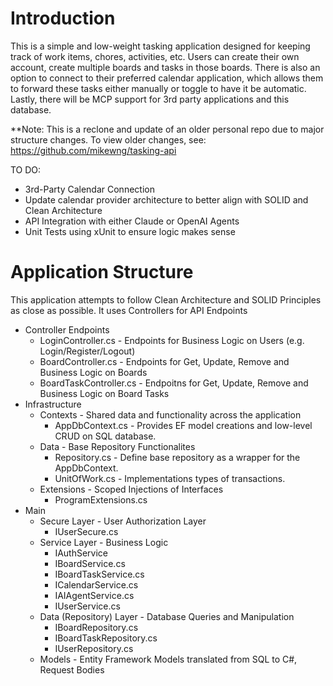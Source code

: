 # Introduction
This is a simple and low-weight tasking application designed for keeping track of work items, chores, activities, etc. Users can create their own account, create multiple boards and tasks in those boards. There is also an option to connect to their preferred calendar application, which allows them 
to forward these tasks either manually or toggle to have it be automatic. Lastly, there will be MCP support for 3rd party applications and this database.

**Note: This is a reclone and update of an older personal repo due to major structure changes. To view older changes, see: https://github.com/mikewng/tasking-api

TO DO:
 - 3rd-Party Calendar Connection
 - Update calendar provider architecture to better align with SOLID and Clean Architecture
 - API Integration with either Claude or OpenAI Agents
 - Unit Tests using xUnit to ensure logic makes sense

# Application Structure
This application attempts to follow Clean Architecture and SOLID Principles as close as possible. It uses Controllers for API Endpoints
 - Controller Endpoints
   - LoginController.cs - Endpoints for Business Logic on Users (e.g. Login/Register/Logout)
   - BoardController.cs - Endpoints for Get, Update, Remove and Business Logic on Boards
   - BoardTaskController.cs - Endpoitns for Get, Update, Remove and Business Logic on Board Tasks
 - Infrastructure
   - Contexts - Shared data and functionality across the application
       - AppDbContext.cs - Provides EF model creations and low-level CRUD on SQL database.
   - Data - Base Repository Functionalites
       - Repository.cs - Define base repository as a wrapper for the AppDbContext.
       - UnitOfWork.cs - Implementations types of transactions.
   - Extensions - Scoped Injections of Interfaces
       - ProgramExtensions.cs
 - Main
   - Secure Layer - User Authorization Layer
       - IUserSecure.cs
   - Service Layer - Business Logic
       - IAuthService
       - IBoardService.cs
       - IBoardTaskService.cs
       - ICalendarService.cs
       - IAIAgentService.cs
       - IUserService.cs
   - Data (Repository) Layer - Database Queries and Manipulation
       - IBoardRepository.cs
       - IBoardTaskRepository.cs
       - IUserRepository.cs
   - Models - Entity Framework Models translated from SQL to C#, Request Bodies
